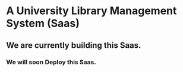 # A University Library Management System (Saas)

## We are currently building this Saas.
### We will soon Deploy this Saas.